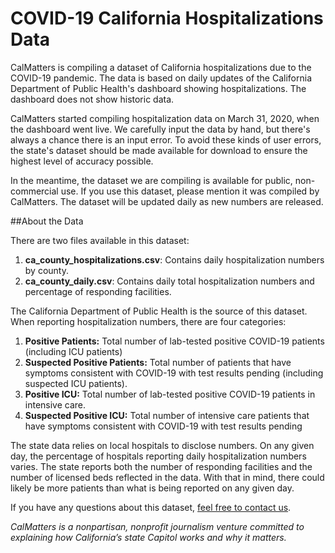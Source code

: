 # COVID-19 California Hospitalizations Data

CalMatters is compiling a dataset of California hospitalizations due to the COVID-19 pandemic. The data is based on daily updates of the California Department of Public Health's dashboard showing hospitalizations. The dashboard does not show historic data.

CalMatters started compiling hospitalization data on March 31, 2020, when the dashboard went live. We carefully input the data by hand, but there's always a chance there is an input error. To avoid these kinds of user errors, the state's dataset should be made available for download to ensure the highest level of accuracy possible.

In the meantime, the dataset we are compiling is available for public, non-commercial use. If you use this dataset, please mention it was compiled by CalMatters. The dataset will be updated daily as new numbers are released. 

##About the Data

There are two files available in this dataset:

1. **ca_county_hospitalizations.csv**: Contains daily hospitalization numbers by county.
1. **ca_county_daily.csv**: Contains daily total hospitalization numbers and percentage of responding facilities.

The California Department of Public Health is the source of this dataset. When reporting hospitalization numbers, there are four categories:

1. **Positive Patients:** Total number of lab-tested positive COVID-19 patients (including ICU patients)
2. **Suspected Positive Patients:** Total number of patients that have symptoms consistent with COVID-19 with test results pending (including suspected ICU patients).
3. **Positive ICU:** Total number of lab-tested positive COVID-19 patients in intensive care. 
4. **Suspected Positive ICU:** Total number of intensive care patients that have symptoms consistent with COVID-19 with test results pending

The state data relies on local hospitals to disclose numbers. On any given day, the percentage of hospitals reporting daily hospitalization numbers varies. The state reports both the number of responding facilities and the number of licensed beds reflected in the data. With that in mind, there could likely be more patients than what is being reported on any given day. 

If you have any questions about this dataset, [feel free to contact us](mailto:john@calmatters.org).

*CalMatters is a nonpartisan, nonprofit journalism venture committed to explaining how California’s state Capitol works and why it matters.* 
